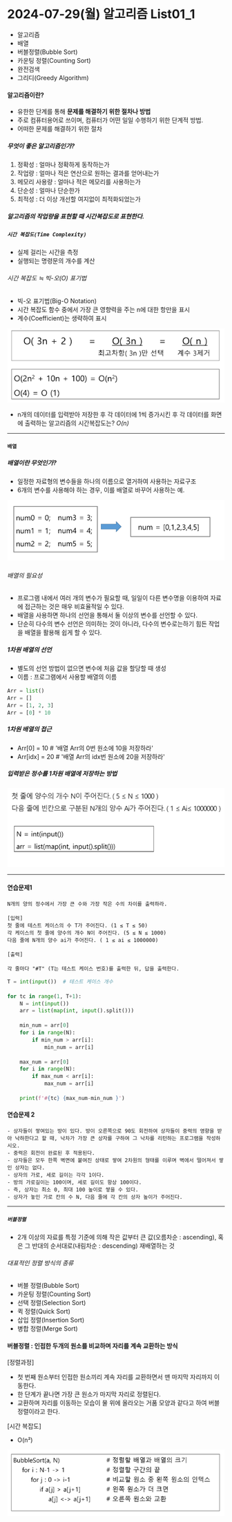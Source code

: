 # 2024-07-29(월)  알고리즘 List01_1

- 알고리즘
- 배열
- 버블정렬(Bubble Sort)
- 카운팅 정렬(Counting Sort)
- 완전검색
- 그리디(Greedy Algorithm)

#### 알고리즘이란?

- 유한한 단계를 통해 **문제를 해결하기 위한 절차나 방법**
- 주로 컴퓨터용어로 쓰이며, 컴퓨터가 어떤 일일 수행하기 위한 단계적 방법.
- 어떠한 문제를 해결하기 위한 절차

##### 무엇이 좋은 알고리즘인가?

1. 정확성 : 얼마나 정확하게 동작하는가
2. 작업량 : 얼마나 적은 연산으로 원하는 결과를 얻어내는가
3. 메모리 사용량 : 얼마나 적은 메모리를 사용하는가
4. 단순성 : 얼마나 단순한가
5. 최적성 : 더 이상 개선할 여지없이 최적화되었는가

##### 알고리즘의 작업량을 표현할 때 시간복잡도로 표현한다.

##### `시간 복잡도(Time Complexity)`

- 실제 걸리는 시간을 측정
- 실행되는 명령문의 개수를 계산

###### 시간 복잡도 ≒ 빅-오(O) 표기법

- 빅-오 표기법(Big-O Notation)
- 시간 복잡도 함수 중에서 가장 큰 영향력을 주는 n에 대한 항만을 표시
- 계수(Coefficient)는 생략하여 표시

![alt text](/algo/images/image.png)

- n개의 데이터를 입력받아 저장한 후 각 데이터에 1씩 증가시킨 후 각 데이터를 화면에 출력하는 알고리즘의 시간복잡도는?    *O(n)*

---

#### `배열`

##### 배열이란 무엇인가?

- 일정한 자료형의 변수들을 하나의 이름으로 열거하여 사용하는 자료구조
- 6개의 변수를 사용해야 하는 경우, 이를 배열로 바꾸어 사용하는 예.

![alt text](image.png)

###### 배열의 필요성

- 프로그램 내에서 여러 개의 변수가 필요할 때, 일일이 다른 변수명을 이용하여 자료에 접근하는 것은 매우 비효율적일 수 있다.
- 배열을 사용하면 하나의 선언을 통해서 둘 이상의 변수를 선언할 수 있다.
- 단순히 다수의 변수 선언은 의미하는 것이 아니라, 다수의 변수로는하기 힘든 작업을 배열을 활용해 쉽게 할 수 있다.

##### 1차원 배열의 선언
- 별도의 선언 방법이 없으면 변수에 처음 값을 할당할 때 생성
- 이름 : 프로그램에서 사용할 배열의 이름

```python
Arr = list()
Arr = []
Arr = [1, 2, 3]
Arr = [0] * 10
```

##### 1차원 배열의 접근

- Arr[0] = 10  # '배열 Arr의 0번 원소에 10을 저장하라'
- Arr[idx] = 20 # '배열 Arr의 idx번 원소에 20을 저장하라'

##### 입력받은 정수를 1차원 배열에 저장하는 방법

![alt text](image-1.png)


---

#### 연습문제1

```
N개의 양의 정수에서 가장 큰 수와 가장 작은 수의 차이를 출력하라.

[입력]
첫 줄에 테스트 케이스의 수 T가 주어진다. (1 ≤ T ≤ 50)
각 케이스의 첫 줄에 양수의 개수 N이 주어진다. (5 ≤ N ≤ 1000)
다음 줄에 N개의 양수 ai가 주어진다. ( 1 ≤ ai ≤ 1000000)

[출력]

각 줄마다 "#T" (T는 테스트 케이스 번호)를 출력한 뒤, 답을 출력한다.
```

```python
T = int(input())  # 테스트 케이스 개수

for tc in range(1, T+1):
    N = int(input())
    arr = list(map(int, input().split()))

    min_num = arr[0]
    for i in range(N):
        if min_num > arr[i]:
            min_num = arr[i]

    max_num = arr[0]
    for i in range(N):
        if max_num < arr[i]:
            max_num = arr[i]

    print(f'#{tc} {max_num-min_num }')
```

#### 연습문제 2

```
- 상자들이 쌓여있는 방이 있다. 방이 오른쪽으로 90도 회전하여 상자들이 중력의 영향을 받아 낙하한다고 할 때, 낙차가 가장 큰 상자를 구하여 그 낙차를 리턴하는 프로그램을 작성하시오.
- 중력은 회전이 완료된 후 적용된다.
- 상자들은 모두 한쪽 벽면에 붙여진 상태로 쌓여 2차원의 형태를 이루며 벽에서 떨어져서 쌓인 상자는 없다.
- 상자의 가로, 세로 길이는 각각 1이다.
- 방의 가로길이는 100이며, 세로 길이도 항상 100이다.
- 즉, 상자는 최소 0, 최대 100 높이로 쌓을 수 있다.
- 상자가 놓인 가로 칸의 수 N, 다음 줄에 각 칸의 상자 높이가 주어진다.
```
---

##### `버블정렬`

- 2개 이상의 자료를 특정 기준에 의해 작은 값부터 큰 값(오름차순 : ascending), 혹은 그 반대의 순서대로(내림차순 : descending) 재배열하는 것

###### 대표적인 정렬 방식의 종류

- 버블 정렬(Bubble Sort)
- 카운팅 정렬(Counting Sort)
- 선택 정렬(Selection Sort)
- 퀵 정렬(Quick Sort)
- 삽입 정렬(Insertion Sort)
- 병합 정렬(Merge Sort)

#### 버블정렬 : 인접한 두개의 원소를 비교하며 자리를 계속 교환하는 방식

[정렬과정]
- 첫 번째 원소부터 인접한 원소끼리 계속 자리를 교환하면서 맨 마지막 자리까지 이동한다.
- 한 단계가 끝나면 가장 큰 원소가 마지막 자리로 정렬된다.
- 교환하며 자리를 이동하는 모습이 물 위에 올라오는 거품 모양과 같다고 하여 버블 정렬이라고 한다.

[시간 복잡도]
- O(n²)


![alt text](image-2.png)

